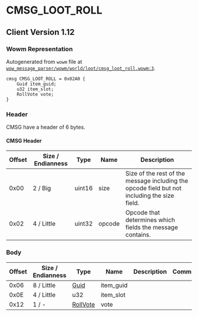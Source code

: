 # CMSG_LOOT_ROLL

## Client Version 1.12

### Wowm Representation

Autogenerated from `wowm` file at [`wow_message_parser/wowm/world/loot/cmsg_loot_roll.wowm:3`](https://github.com/gtker/wow_messages/tree/main/wow_message_parser/wowm/world/loot/cmsg_loot_roll.wowm#L3).
```rust,ignore
cmsg CMSG_LOOT_ROLL = 0x02A0 {
    Guid item_guid;
    u32 item_slot;
    RollVote vote;
}
```
### Header

CMSG have a header of 6 bytes.

#### CMSG Header

| Offset | Size / Endianness | Type   | Name   | Description |
| ------ | ----------------- | ------ | ------ | ----------- |
| 0x00   | 2 / Big           | uint16 | size   | Size of the rest of the message including the opcode field but not including the size field.|
| 0x02   | 4 / Little        | uint32 | opcode | Opcode that determines which fields the message contains.|

### Body

| Offset | Size / Endianness | Type | Name | Description | Comment |
| ------ | ----------------- | ---- | ---- | ----------- | ------- |
| 0x06 | 8 / Little | [Guid](../spec/packed-guid.md) | item_guid |  |  |
| 0x0E | 4 / Little | u32 | item_slot |  |  |
| 0x12 | 1 / - | [RollVote](rollvote.md) | vote |  |  |

